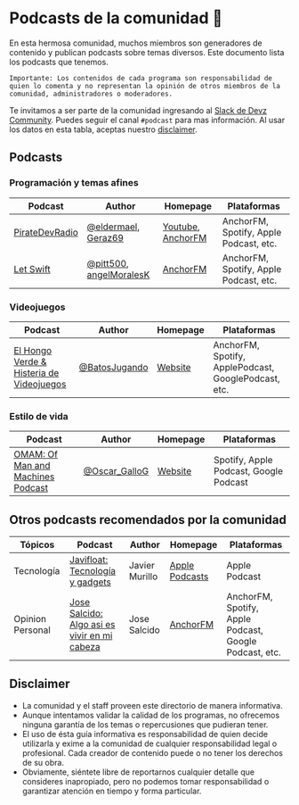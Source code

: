 # Podcasts de la comunidad :microphone: 

En esta hermosa comunidad, muchos miembros son generadores de contenido y publican podcasts sobre temas diversos. Este documento lista los podcasts que tenemos.

```
Importante: Los contenidos de cada programa son responsabilidad de quien lo comenta y no representan la opinión de otros miembros de la comunidad, administradores o moderadores.
```

Te invitamos a ser parte de la comunidad ingresando al [Slack de Devz Community](https://slack.devz.mx). Puedes seguir el canal `#podcast` para mas información. Al usar los datos en esta tabla, aceptas nuestro [disclaimer](#disclaimer).

## Podcasts

### Programación y temas afines
|Podcast|Author|Homepage|Plataformas|
|---|---|---|---|
|[PirateDevRadio](https://twitter.com/PirateDevRadio)|[@eldermael](https://twitter.com/eldermael), [Geraz69](https://twitter.com/Geraz69)|[Youtube](https://www.youtube.com/channel/UCIQ_yengMK59I2bsL3443sg), [AnchorFM](https://anchor.fm/pirate-dev-radio)|AnchorFM, Spotify, Apple Podcast, etc.|
|[Let Swift](https://twitter.com/letswiftpodcast)|[@pitt500](https://twitter.com/pitt500), [angelMoralesK](https://twitter.com/angelmoralesk)|[AnchorFM](https://anchor.fm/let-swift-podcast)|AnchorFM, Spotify, Apple Podcast, etc.|

### Videojuegos
|Podcast|Author|Homepage|Plataformas|
|---|---|---|---|
|[El Hongo Verde & Histeria de Videojuegos](https://batosjugando.com/podcast)|[@BatosJugando](https://twitter.com/BatosJugando)|[Website](https://batosjugando.com/podcast)|AnchorFM, Spotify, ApplePodcast, GooglePodcast, etc.|

### Estilo de vida
|Podcast|Author|Homepage|Plataformas|
|---|---|---|---|
|[OMAM: Of Man and Machines Podcast](https://www.ofmanandmachinespodcast.com/)|[@Oscar_GalloG](https://twitter.com/Oscar_GalloG)|[Website](https://www.ofmanandmachinespodcast.com/)|Spotify, Apple Podcast, Google Podcast|

## Otros podcasts recomendados por la comunidad
|Tópicos|Podcast|Author|Homepage|Plataformas|
|---|---|---|---|---|
|Tecnología|[Javifloat: Tecnología y gadgets](https://podcasts.apple.com/mx/podcast/javifloat-tecnologia-y-gadgets/id1375675213)|Javier Murillo|[Apple Podcasts](https://podcasts.apple.com/mx/podcast/javifloat-tecnologia-y-gadgets/id1375675213)|Apple Podcast|
|Opinion Personal|[Jose Salcido: Algo asi es vivir en mi cabeza](https://anchor.fm/algoasiesvivirenmicabeza/)|Jose Salcido|[AnchorFM](https://anchor.fm/algoasiesvivirenmicabeza/)|AnchorFM, Spotify, Apple Podcast, Google Podcast, etc.|

## Disclaimer

- La comunidad y el staff proveen este directorio de manera informativa.
- Aunque intentamos validar la calidad de los programas, no ofrecemos ninguna garantía de los temas o repercusiones que pudieran tener.
- El uso de ésta guía informativa es responsabilidad de quien decide utilizarla y exime a la comunidad de cualquier responsabilidad legal o profesional. Cada creador de contenido puede o no tener los derechos de su obra.
- Obviamente, siéntete libre de reportarnos cualquier detalle que consideres inapropiado, pero no podemos tomar responsabilidad o garantizar atención en tiempo y forma particular.
